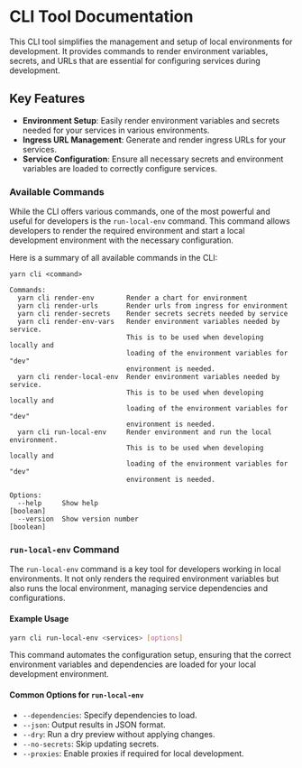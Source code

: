# CLI Tool Documentation

This CLI tool simplifies the management and setup of local environments for development. It provides commands to render environment variables, secrets, and URLs that are essential for configuring services during development.

## Key Features

- **Environment Setup**: Easily render environment variables and secrets needed for your services in various environments.
- **Ingress URL Management**: Generate and render ingress URLs for your services.
- **Service Configuration**: Ensure all necessary secrets and environment variables are loaded to correctly configure services.

### Available Commands

While the CLI offers various commands, one of the most powerful and useful for developers is the `run-local-env` command. This command allows developers to render the required environment and start a local development environment with the necessary configuration.

Here is a summary of all available commands in the CLI:

```text
yarn cli <command>

Commands:
  yarn cli render-env        Render a chart for environment
  yarn cli render-urls       Render urls from ingress for environment
  yarn cli render-secrets    Render secrets secrets needed by service
  yarn cli render-env-vars   Render environment variables needed by service.
                             This is to be used when developing locally and
                             loading of the environment variables for "dev"
                             environment is needed.
  yarn cli render-local-env  Render environment variables needed by service.
                             This is to be used when developing locally and
                             loading of the environment variables for "dev"
                             environment is needed.
  yarn cli run-local-env     Render environment and run the local environment.
                             This is to be used when developing locally and
                             loading of the environment variables for "dev"
                             environment is needed.

Options:
  --help     Show help                                                 [boolean]
  --version  Show version number                                       [boolean]
```

### `run-local-env` Command

The `run-local-env` command is a key tool for developers working in local environments. It not only renders the required environment variables but also runs the local environment, managing service dependencies and configurations.

#### Example Usage

```bash
yarn cli run-local-env <services> [options]
```

This command automates the configuration setup, ensuring that the correct environment variables and dependencies are loaded for your local development environment.

#### Common Options for `run-local-env`

- `--dependencies`: Specify dependencies to load.
- `--json`: Output results in JSON format.
- `--dry`: Run a dry preview without applying changes.
- `--no-secrets`: Skip updating secrets.
- `--proxies`: Enable proxies if required for local development.
